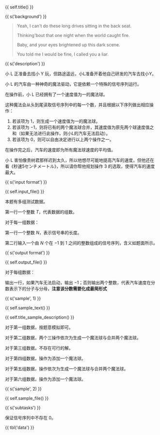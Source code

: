 {{ self.title() }}

{{ s('background') }}

> Yeah, I can't do these long drives sitting in the back seat.
> 
> 
> Thinking'bout that one night when the world caught fire.
> 
> Baby, and your eyes brightened up this dark scene.
> 
> You told me I would be fine, I called you a liar.
> 

{{ s('description') }}

小 L 正准备去找小 Y 玩，但路途遥远，小L准备开着他自己研发的汽车去找小Y。

小 L 的汽车由一种神奇的魔法驱动，它是依赖一个特殊的信号序列运行。

在操作前，小 L 已经拥有了一个速度值为一的魔法球。

这种魔法会从头到尾读取信号序列中的每一个数，并且根据以下序列做出相应操作：

1. 若该项为 $1$，则生成一个速度值为一的魔法球。
2. 若该项为 $-1$，则将已有的两个魔法球合并，其速度值为原先两个球速度值之和（如果无法进行此操作，则小L的汽车无法启动）。
3. 若该项为 $0$，则可以自由决定进行以上两个操作之一。

在操作完之后，汽车的速度即为所有魔法球速度的平均值。

小 L 害怕像贵树君那样迟到太久，所以他想尽可能地提高汽车的速度，但他还在看《秒速5センチメートル》，所以请你帮他规划操作 3 的选取，使得汽车的速度最大。

{{ s('input format') }}

{{ self.input_file() }}

本题有多组测试数据。

第一行一个整数 $T$，代表数据的组数。

对于每一组数据：

第一行一个整数 $N$，表示信号串的长度。

第二行输入一个由 $N$ 个在 $-1$ 到 $1$ 之间的整数组成的信号序列，含义如题面所示。

{{ s('output format') }}

{{ self.output_file() }}

对于每组数据：

输出一行，如果汽车无法启动，输出 $-1$；否则输出两个整数，代表汽车速度在分数表示下的分子与分母，**注意该分数需要化成最简形式**

{{ s('sample', 1) }}

{{ self.sample_text() }}

{{ self.title_sample_description() }}

对于第一组数据，按题意模拟即可。

对于第二组数据，两个三操作依次为生成一个魔法球与合并两个魔法球。

对于第三组数据，不存在可行的解。

对于第四组数据，操作为添加一个魔法球。

对于第五组数据，操作依次为生成一个魔法球与合并两个魔法球。

对于第六组数据，操作为添加一个魔法球。

{{ s('sample', 2) }}

{{ self.sample_file() }}

{{ s('subtasks') }}

保证信号序列中不存在 $0$。

{{ tbl('data') }}
